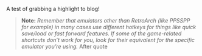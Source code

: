  A test of grabbing a highlight to blog!
> **Note:** _Remember that emulators other than RetroArch (like PPSSPP for example) in many cases use different hotkeys for things like quick save/load or fast forward features. If some of the game-related shortcuts don’t work for you, look for their equivalent for the specific emulator you’re using._
After quote